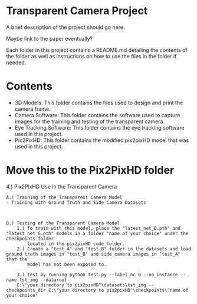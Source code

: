 # Transparent Camera Project

A brief description of the project should go here.

Maybe link to the paper eventually?

Each folder in this project contains a README.md detailing the contents of the folder as well as instructions on how to use the files in the folder if needed.

# Contents
- 3D Models:  This folder contains the files used to design and print the camera frame.
- Camera Software:  This folder contains the software used to capture images for the training and testing of the transparent camera.
- Eye Tracking Software:  This folder contains the eye tracking software used in this project.
- Pix2PixHD:  This folder contains the modified pix2pixHD model that was used in this project.

# Move this to the Pix2PixHD folder
4.) Pix2PixHD Use in the Transparent Camera  

    A.) Training of the Transparent Camera Model  
    - Training with Ground Truth and Side Camera Datasets  



    B.) Testing of the Transparent Camera Model  
        1.) To train with this model, place the "latest_net_D.pth" and "latest_net_G.pth" models in a folder "name of your choice" under the checkpoints folder   
            located in the pix2pixHD code folder.  
        2.) Create a "test_A" and "test_B" folder in the datasets and load ground truth images in "test_B" and side camera images in "test_A" that the  
            model has not been exposed to. 

        3.) Test by running python test.py --label_nc 0 --no_instance --name tst_img --dataroot   
        C:\"your directory to pix2pixHD"\datasets\tst_img --checkpoints_dir C:\"your directory to pix2pixHD"\checkpoints\"name of your choice"  
